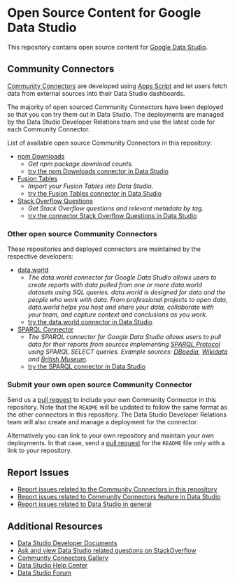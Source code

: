 # Open Source Content for Google Data Studio

This repository contains open source content for [Google Data
Studio](https://datastudio.google.com).

## Community Connectors

[Community
Connectors](https://developers.google.com/datastudio/connector/overview) are
developed using [Apps Script](https://developers.google.com/apps-script/) and
let users fetch data from external sources into their Data Studio dashboards.

The majority of open sourced Community Connectors have been deployed so that you
can try them out in Data Studio. The deployments are managed by the Data Studio
Developer Relations team and use the latest code for each Community Connector.

List of available open source Community Connectors in this repository:

- [npm Downloads](/npm-downloads)
    - *Get npm package download counts.*
    - [try the npm Downloads connector in Data
      Studio](https://datastudio.google.com/datasources/create?connectorId=AKfycbzRfJ2ofuhRGSEcnvItW8YXY9AClE6TqDNDqyk6_510kSJK8n32Q9LeFA)
- [Fusion Tables](/fusion-tables)
    - *Import your Fusion Tables into Data Studio.*
    - [try the Fusion Tables connector in Data
      Studio](https://datastudio.google.com/datasources/create?connectorId=AKfycbz-CKzYQ8FWpAzHtJBT1SlVBH0cnEiQBclqyrxfU8sgdrmaPnk0iWLbRA)
- [Stack Overflow Questions](/stackoverflow-questions)
    - *Get Stack Overflow questions and relevant metadata by tag.*
    - [try the connector Stack Overflow Questions in Data
      Studio](https://datastudio.google.com/datasources/create?connectorId=AKfycbwGMj-oe532y-NEbMHo-KLUCEz0EEGOZj-3lhEgw7q65-hs-T_F9B3Qjw)

### Other open source Community Connectors

These repositories and deployed connectors are maintained by the respective
developers:

- [data.world](https://github.com/datadotworld/data-studio-connector)
    - *The data.world connector for Google Data Studio allows users to create
      reports with data pulled from one or more data.world datasets using SQL
      queries. data.world is designed for data and the people who work with
      data.  From professional projects to open data, data.world helps you host
      and share your data, collaborate with your team, and capture context and
      conclusions as you work.*
    - [try the data.world connector in Data
      Studio](https://datastudio.google.com/datasources/create?connectorId=AKfycbwGs5GlUrTE6y9x1cD80uTg005lDFj3BAYy0IFpmIGit2QnlcDrnreeLg)
 - [SPARQL Connector](https://github.com/DataFabricRus/datastudio-sparql-connector)
    - *The SPARQL connector for Google Data Studio allows users to pull data for their reports from sources implementing [SPARQL Protocol](https://www.w3.org/TR/sparql11-protocol/) using SPARQL SELECT queries. Example sources: [DBpedia](http://dbpedia.org/sparql), [Wikidata](https://query.wikidata.org/sparql) and [British Museum](https://collection.britishmuseum.org/sparql).*
    - [try the SPARQL connector in Data Studio](https://datastudio.google.com/datasources/create?connectorId=AKfycbzDHEBN9qHXPni4xO4P2cIZtyQ3rnYmzkCnVsnh9oEJrnhGe4MntBF-t1zAu2Lm-Vjc)

### Submit your own open source Community Connector

Send us a [pull request](https://github.com/googledatastudio/community-connectors) to
include your own Community Connector in this repository. Note that the `README`
will be updated to follow the same format as the other connectors in this
repository. The Data Studio Developer Relations team will also create and manage
a deployment for the connector.

Alternatively you can link to your own repository and maintain your own
deployments. In that case, send a [pull
request](https://github.com/googledatastudio/community-connectors) for the `README` file
only with a link to your repository.

## Report Issues

- [Report issues related to the Community Connectors in this
  repository](https://github.com/googledatastudio/community-connectors/issues)
- [Report issues related to Community Connectors feature in Data Studio](https://issuetracker.google.com/issues?q=componentid:321382)
- [Report issues related to Data Studio in
  general](https://issuetracker.google.com/savedsearches/578413)

## Additional Resources

- [Data Studio Developer Documents](https://developers.google.com/datastudio/)
- [Ask and view Data Studio related questions on
  StackOverflow](https://stackoverflow.com/questions/tagged/google-data-studio)
- [Community Connectors
  Gallery](https://developers.google.com/datastudio/connector/gallery)
- [Data Studio Help
  Center](https://support.google.com/datastudio/?hl=en#topic=6267740)
- [Data Studio
  Forum](https://www.en.advertisercommunity.com/t5/Data-Studio/bd-p/Data-Studio)
